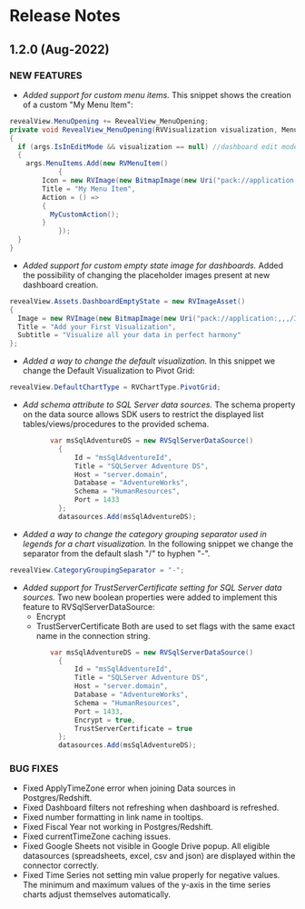 # Release Notes

## 1.2.0 (Aug-2022)
### NEW FEATURES

- _Added support for custom menu items._
This snippet shows the creation of a custom "My Menu Item":
```cs
revealView.MenuOpening += RevealView_MenuOpening;
private void RevealView_MenuOpening(RVVisualization visualization, MenuOpeningEventArgs args)
{
  if (args.IsInEditMode && visualization == null) //dashboard edit mode
  {
    args.MenuItems.Add(new RVMenuItem()
            {
        Icon = new RVImage(new BitmapImage(new Uri("pack://application:,,,/Images/save-24.png"))),
        Title = "My Menu Item",
        Action = () =>
        {
          MyCustomAction();
        }
            });
  }
}
```
- _Added support for custom empty state image for dashboards._
Added the possibility of changing the placeholder images present at new dashboard creation.	
```cs
revealView.Assets.DashboardEmptyState = new RVImageAsset()
{
  Image = new RVImage(new BitmapImage(new Uri("pack://application:,,,/Images/dashboard_empty.png"))),
  Title = "Add your First Visualization",
  Subtitle = "Visualize all your data in perfect harmony"
};	
```

- _Added a way to change the default visualization._
In this snippet we change the Default Visualization to Pivot Grid:
```cs
revealView.DefaultChartType = RVChartType.PivotGrid;
```

- _Add schema attribute to SQL Server data sources._
The schema property on the data source allows SDK users to restrict the displayed list tables/views/procedures to the provided schema.
```cs
		  var msSqlAdventureDS = new RVSqlServerDataSource()
            {
                Id = "msSqlAdventureId",
                Title = "SQLServer Adventure DS",
                Host = "server.domain",
                Database = "AdventureWorks",
                Schema = "HumanResources",
                Port = 1433
            };
            datasources.Add(msSqlAdventureDS);
```
- _Added a way to change the category grouping separator used in legends for a chart visualization._
In the following snippet we change the separator from the default slash "/" to hyphen "-".
```cs
revealView.CategoryGroupingSeparator = "-";
```
- _Added support for TrustServerCertificate setting for SQL Server data sources._
Two new boolean properties were added to implement this feature to RVSqlServerDataSource:
	- Encrypt
	- TrustServerCertificate
Both are used to set flags with the same exact name in the connection string.		
```cs
		  var msSqlAdventureDS = new RVSqlServerDataSource()
            {
                Id = "msSqlAdventureId",
                Title = "SQLServer Adventure DS",
                Host = "server.domain",
                Database = "AdventureWorks",
                Schema = "HumanResources",
                Port = 1433,
				Encrypt = true,
				TrustServerCertificate = true
            };
            datasources.Add(msSqlAdventureDS);
```

### BUG FIXES
- Fixed ApplyTimeZone error when joining Data sources in Postgres/Redshift.
- Fixed Dashboard filters not refreshing when dashboard is refreshed.
- Fixed number formatting in link name in tooltips.
- Fixed Fiscal Year not working in Postgres/Redshift.
- Fixed currentTimeZone caching issues.
- Fixed Google Sheets not visible in Google Drive popup.
All eligible datasources (spreadsheets, excel, csv and json) are displayed within the connector correctly.			
- Fixed Time Series not setting min value properly for negative values.
The minimum and maximum values of the y-axis in the time series charts adjust themselves automatically.		
